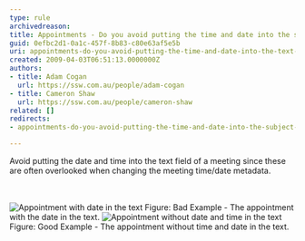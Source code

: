 ```yaml
---
type: rule
archivedreason: 
title: Appointments - Do you avoid putting the time and date into the subject or body of a meeting?
guid: 0efbc2d1-0a1c-457f-8b83-c80e63af5e5b
uri: appointments-do-you-avoid-putting-the-time-and-date-into-the-text-field-of-a-meeting
created: 2009-04-03T06:51:13.0000000Z
authors:
- title: Adam Cogan
  url: https://ssw.com.au/people/adam-cogan
- title: Cameron Shaw
  url: https://ssw.com.au/people/cameron-shaw
related: []
redirects:
- appointments-do-you-avoid-putting-the-time-and-date-into-the-subject-or-body-of-a-meeting

---
```



Avoid putting the date and time into the text field of a meeting since these are often overlooked when changing the meeting time/date metadata.

<br><excerpt class='endintro'></excerpt><br>
  <img src="/Standards/Communication/RulesToBetterEmail/PublishingImages/MeetingAppointmentWithDateAndTime_Bad.jpg" alt="Appointment with date in the text" class="ms-rteCustom-ImageArea" /> <span class="ms-rteCustom-FigureBad">Figure&#58; Bad Example - The appointment with the date in the text. </span><img src="/Standards/Communication/RulesToBetterEmail/PublishingImages/AppintmentWithoutTimeDateInContent_Good.jpg" alt="Appointment without date and time in the text" class="ms-rteCustom-ImageArea" /> <span class="ms-rteCustom-FigureGood">Figure&#58; Good Example - The appointment without time and date in the text.</span>



